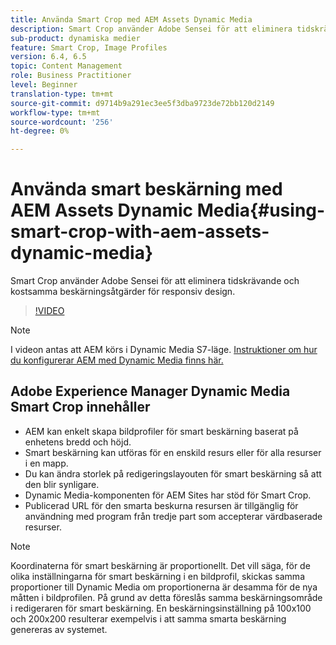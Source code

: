 ```yaml
---
title: Använda Smart Crop med AEM Assets Dynamic Media
description: Smart Crop använder Adobe Sensei för att eliminera tidskrävande och kostsamma beskärningsåtgärder för responsiv design.
sub-product: dynamiska medier
feature: Smart Crop, Image Profiles
version: 6.4, 6.5
topic: Content Management
role: Business Practitioner
level: Beginner
translation-type: tm+mt
source-git-commit: d9714b9a291ec3ee5f3dba9723de72bb120d2149
workflow-type: tm+mt
source-wordcount: '256'
ht-degree: 0%

---
```



# Använda smart beskärning med AEM Assets Dynamic Media{#using-smart-crop-with-aem-assets-dynamic-media}

Smart Crop använder Adobe Sensei för att eliminera tidskrävande och kostsamma beskärningsåtgärder för responsiv design.

>[!VIDEO](https://video.tv.adobe.com/v/21519/)

>[!NOTE]
>
>I videon antas att AEM körs i Dynamic Media S7-läge. [Instruktioner om hur du konfigurerar AEM med Dynamic Media finns här.](https://helpx.adobe.com/experience-manager/6-3/assets/using/config-dynamic-fp-14410.html)

## Adobe Experience Manager Dynamic Media Smart Crop innehåller

* AEM kan enkelt skapa bildprofiler för smart beskärning baserat på enhetens bredd och höjd.
* Smart beskärning kan utföras för en enskild resurs eller för alla resurser i en mapp.
* Du kan ändra storlek på redigeringslayouten för smart beskärning så att den blir synligare.
* Dynamic Media-komponenten för AEM Sites har stöd för Smart Crop.
* Publicerad URL för den smarta beskurna resursen är tillgänglig för användning med program från tredje part som accepterar värdbaserade resurser.

>[!NOTE]
>
>Koordinaterna för smart beskärning är proportionellt. Det vill säga, för de olika inställningarna för smart beskärning i en bildprofil, skickas samma proportioner till Dynamic Media om proportionerna är desamma för de nya måtten i bildprofilen. På grund av detta föreslås samma beskärningsområde i redigeraren för smart beskärning. En beskärningsinställning på 100x100 och 200x200 resulterar exempelvis i att samma smarta beskärning genereras av systemet.
